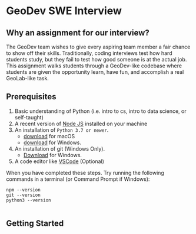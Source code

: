 # GeoDev SWE Interview

## Why an assignment for our interview?

The GeoDev team wishes to give every aspiring team member a fair chance to show off their skills. Traditionally, coding interviews test how hard students study, but they fail to test how good someone is at the actual job. This assignment walks students through a GeoDev-like codebase where students are given the opportunity learn, have fun, and accomplish a real GeoLab-like task.

## Prerequisites

1. Basic understanding of Python (i.e. intro to cs, intro to data science, or self-taught)
2. A recent version of [Node JS](https://nodejs.org/en/) installed on your machine
3. An installation of `Python 3.7 or newer`.
    - [download](https://www.python.org/ftp/python/3.10.4/python-3.10.4-macos11.pkg) for macOS
    - [download](https://www.python.org/ftp/python/3.10.4/python-3.10.4-amd64.exe) for Windows.
4. An installation of git (Windows Only).
    - [Download](https://github.com/git-for-windows/git/releases/download/v2.35.1.windows.2/Git-2.35.1.2-64-bit.exe) for Windows.
5. A code editor like [VSCode](https://code.visualstudio.com/) (Optional)

When you have completed these steps. Try running the following commands in a terminal (or Command Prompt if Windows):

```
npm --version
git --version
python3 --version
```

![]()

## Getting Started
